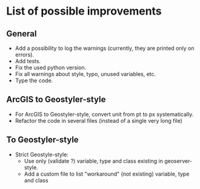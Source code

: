 # List of possible improvements

## General
- Add a possibility to log the warnings (currently, they are printed only on errors).
- Add tests.
- Fix the used python version.
- Fix all warnings about style, typo, unused variables, etc.
- Type the code.

## ArcGIS to Geostyler-style
- For ArcGIS to Geostyler-style, convert unit from pt to px systematically.
- Refactor the code in several files (instead of a single very long file)

## To Geostyler-style
- Strict Geostyle-style:
  - Use only (validate ?) variable, type and class existing in geoserver-style.
  - Add a custom file to list "workaround" (not existing) variable, type and class